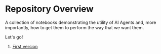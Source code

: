 # Repository Overview

A collection of notebooks demonstrating the utility of AI Agents and, more importantly, how to get them to perform the way that we want them.

Let's go!
1. [First version](https://github.com/jondesr/WikiracingAgent/blob/main/01_naive_agent.ipynb)